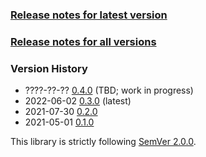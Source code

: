 ### [Release notes for latest version](latest.md)

### [Release notes for all versions](full.md)

### Version History

* ????-??-?? [0.4.0](0.4.0.md) (TBD; work in progress)
* 2022-06-02 [0.3.0](0.3.0.md) (latest)
* 2021-07-30 [0.2.0](0.2.0.md)
* 2021-05-01 [0.1.0](0.1.0.md)


This library is strictly following [SemVer 2.0.0](https://semver.org/spec/v2.0.0.html).